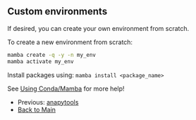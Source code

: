 ## Custom environments

If desired, you can create your own environment from scratch.

To create a new environment from scratch:
```bash
mamba create -q -y -n my_env
mamba activate my_env
```

Install packages using: `mamba install <package_name>`

See [Using Conda/Mamba](05-CondaMamba.md) for more help!

- Previous: [anapytools](09-anapytools-deprecated.md)
- [Back to Main](../README.md)
